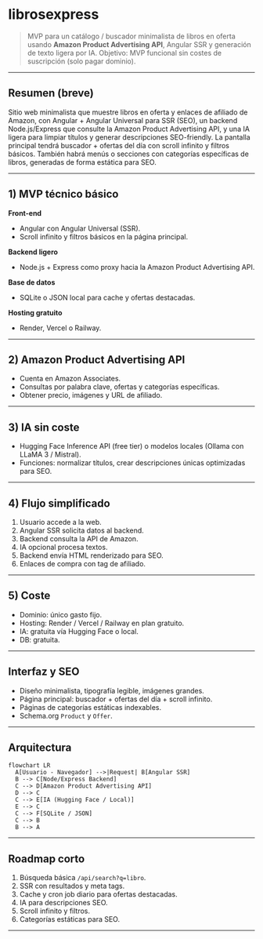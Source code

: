 # librosexpress

> MVP para un catálogo / buscador minimalista de libros en oferta usando **Amazon Product Advertising API**, Angular SSR y generación de texto ligera por IA. Objetivo: MVP funcional sin costes de suscripción (solo pagar dominio).

---

## Resumen (breve)

Sitio web minimalista que muestre libros en oferta y enlaces de afiliado de Amazon, con Angular + Angular Universal para SSR (SEO), un backend Node.js/Express que consulte la Amazon Product Advertising API, y una IA ligera para limpiar títulos y generar descripciones SEO-friendly. La pantalla principal tendrá buscador + ofertas del día con scroll infinito y filtros básicos. También habrá menús o secciones con categorías específicas de libros, generadas de forma estática para SEO.

---

## 1) MVP técnico básico

**Front-end**

* Angular con Angular Universal (SSR).
* Scroll infinito y filtros básicos en la página principal.

**Backend ligero**

* Node.js + Express como proxy hacia la Amazon Product Advertising API.

**Base de datos**

* SQLite o JSON local para cache y ofertas destacadas.

**Hosting gratuito**

* Render, Vercel o Railway.

---

## 2) Amazon Product Advertising API

* Cuenta en Amazon Associates.
* Consultas por palabra clave, ofertas y categorías específicas.
* Obtener precio, imágenes y URL de afiliado.

---

## 3) IA sin coste

* Hugging Face Inference API (free tier) o modelos locales (Ollama con LLaMA 3 / Mistral).
* Funciones: normalizar títulos, crear descripciones únicas optimizadas para SEO.

---

## 4) Flujo simplificado

1. Usuario accede a la web.
2. Angular SSR solicita datos al backend.
3. Backend consulta la API de Amazon.
4. IA opcional procesa textos.
5. Backend envía HTML renderizado para SEO.
6. Enlaces de compra con tag de afiliado.

---

## 5) Coste

* Dominio: único gasto fijo.
* Hosting: Render / Vercel / Railway en plan gratuito.
* IA: gratuita vía Hugging Face o local.
* DB: gratuita.

---

## Interfaz y SEO

* Diseño minimalista, tipografía legible, imágenes grandes.
* Página principal: buscador + ofertas del día + scroll infinito.
* Páginas de categorías estáticas indexables.
* Schema.org `Product` y `Offer`.

---

## Arquitectura

```mermaid
flowchart LR
  A[Usuario - Navegador] -->|Request| B[Angular SSR]
  B --> C[Node/Express Backend]
  C --> D[Amazon Product Advertising API]
  D --> C
  C --> E[IA (Hugging Face / Local)]
  E --> C
  C --> F[SQLite / JSON]
  C --> B
  B --> A
```

---

## Roadmap corto

1. Búsqueda básica `/api/search?q=libro`.
2. SSR con resultados y meta tags.
3. Cache y cron job diario para ofertas destacadas.
4. IA para descripciones SEO.
5. Scroll infinito y filtros.
6. Categorías estáticas para SEO.

---